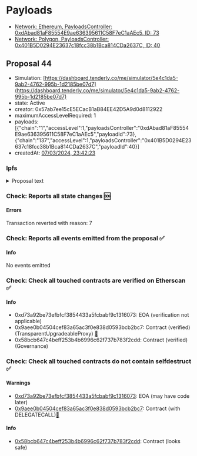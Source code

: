 # Payloads

- [Network: Ethereum, PayloadsController: 0xdAbad81aF85554E9ae636395611C58F7eC1aAEc5, ID: 73](/reports/payloads/1/0xdAbad81aF85554E9ae636395611C58F7eC1aAEc5/73.md)
- [Network: Polygon, PayloadsController: 0x401B5D0294E23637c18fcc38b1Bca814CDa2637C, ID: 40](/reports/payloads/137/0x401B5D0294E23637c18fcc38b1Bca814CDa2637C/40.md)

## Proposal 44

- Simulation: [https://dashboard.tenderly.co/me/simulator/5e4c1da5-9ab2-4762-995b-1d2185be07d7](https://dashboard.tenderly.co/me/simulator/5e4c1da5-9ab2-4762-995b-1d2185be07d7)
- state: Active
- creator: 0x57ab7ee15cE5ECacB1aB84EE42D5A9d0d8112922
- maximumAccessLevelRequired: 1
- payloads: [{"chain":"1","accessLevel":1,"payloadsController":"0xdAbad81aF85554E9ae636395611C58F7eC1aAEc5","payloadId":73},{"chain":"137","accessLevel":1,"payloadsController":"0x401B5D0294E23637c18fcc38b1Bca814CDa2637C","payloadId":40}]
- createdAt: [07/03/2024, 23:42:23](https://etherscan.io/tx/0x1a338482eda6083f05c70a9cf9db45971cfc7667b5b8f79c3e8d8b96466de6ea)

### Ipfs

<details>
  <summary>Proposal text</summary>
  
  
## Simple Summary

This publication mainly proposes consolidating DAO assets in preparation of foreseeable DAO expenses. There are additional small treasury management actions included in this proposal for house-keeping.

## Motivation

In preparation for the upcoming launch of the Merit program and the expected renewal of DAO service providers, this proposal intends to:

- Consolidate the DAOs smaller holdings to GHO
- Swap larger stablecoins holdings for GHO
- Replenish the stablecoins Reserves in Aave v3
- Migrate funds from Aave v2 to v3
- Bridge funds from Polygon to Mainnet

To reduce governance burden, this proposal also includes withdrawing BAL and CRV from mainnet Aave v3 and v2, as well as withdrawing and bridging them from Polygon Aave v3 to Ethereum. All the BAL and CRV included in this proposal will then be transferred to the Aave Liquidity Committee (ALC) for its future allocation on behalf of the DAO.

## Specification

This is Part 1 of the specified proposal and it will do as follows:

| Withdraw & Swap to GHO | Migrate ETH v2 to v3 | Polygon to ETH   |
| ---------------------- | -------------------- | ---------------- |
| aEthLUSD (All-1)       | awBTC (All-1)        | aPolwETH (All-1) |
| aEthUSDC (1.25M)       | awETH (All-1)        | aPolDAI (All-1)  |
| aEthUSDT (1.5M)        | aUSDC (300k)         | aPolBAL (All-1)  |
| LUSD (All)             |                      | aPolCRV (All-1)  |
| aLUSD (All-1)          |                      |                  |
| aUSDT (200k)           |                      |                  |
| aDAI (All-1)           |                      |                  |
| aDPI (All-1)           |                      |                  |
| aFRAX (All-1)          |                      |                  |

_Note_

The forum post specified withdrawing TUSD and BUSD but these will be kept in order to help the offboarding of the two tokens in case of bad debt.
The forum post also asks to withdraw all from Aave V2 AMPL, but the pool has no liquidity available.

Withdraw aCRV, aEthCRV, aBAL and aEthBAL and transfer BAL and CRV to ALC SAFE.

## References

- Implementation: [AaveV3Ethereum](https://github.com/bgd-labs/aave-proposals-v3/blob/42d986f9b5e0a269a81373202a1e15b145bece10/src/20240224_Multi_FundingUpdate/AaveV3Ethereum_FundingUpdate_20240224.sol), [AaveV3Polygon](https://github.com/bgd-labs/aave-proposals-v3/blob/42d986f9b5e0a269a81373202a1e15b145bece10/src/20240224_Multi_FundingUpdate/AaveV3Polygon_FundingUpdate_20240224.sol)
- Tests: [AaveV3Ethereum](https://github.com/bgd-labs/aave-proposals-v3/blob/42d986f9b5e0a269a81373202a1e15b145bece10/src/20240224_Multi_FundingUpdate/AaveV3Ethereum_FundingUpdate_20240224.t.sol), [AaveV3Polygon](https://github.com/bgd-labs/aave-proposals-v3/blob/42d986f9b5e0a269a81373202a1e15b145bece10/src/20240224_Multi_FundingUpdate/AaveV3Polygon_FundingUpdate_20240224.t.sol)
- [Snapshot](https://snapshot.org/#/aave.eth/proposal/0x4dd4dff7096bf7ab8c4c071975d40f4cf709c41b4b6b7c60777a6dd50d2ecd09)
- [Discussion](https://governance.aave.com/t/arfc-funding-update/16675)

## Copyright

Copyright and related rights waived via [CC0](https://creativecommons.org/publicdomain/zero/1.0/).

</details>

### Check: Reports all state changes :sos:

#### Errors

Transaction reverted with reason: 7

### Check: Reports all events emitted from the proposal :white_check_mark:

#### Info

No events emitted

### Check: Check all touched contracts are verified on Etherscan :white_check_mark:

#### Info

- 0xd73a92be73efbfcf3854433a5fcbabf9c1316073: EOA (verification not applicable)
- 0x9aee0b04504cef83a65ac3f0e838d0593bcb2bc7: Contract (verified) (TransparentUpgradeableProxy) [:ghost:](https://github.com/bgd-labs/aave-address-book "GovernanceV3Ethereum.GOVERNANCE")
- 0x58bcb647c4beff253b4b6996c62f737b783f2cdd: Contract (verified) (Governance) 

### Check: Check all touched contracts do not contain selfdestruct :white_check_mark:

#### Warnings

- [0xd73a92be73efbfcf3854433a5fcbabf9c1316073](https://etherscan.io/address/0xd73a92be73efbfcf3854433a5fcbabf9c1316073): EOA (may have code later)
- [0x9aee0b04504cef83a65ac3f0e838d0593bcb2bc7](https://etherscan.io/address/0x9aee0b04504cef83a65ac3f0e838d0593bcb2bc7): Contract (with DELEGATECALL)[:ghost:](https://github.com/bgd-labs/aave-address-book "GovernanceV3Ethereum.GOVERNANCE")

#### Info

- [0x58bcb647c4beff253b4b6996c62f737b783f2cdd](https://etherscan.io/address/0x58bcb647c4beff253b4b6996c62f737b783f2cdd): Contract (looks safe)


